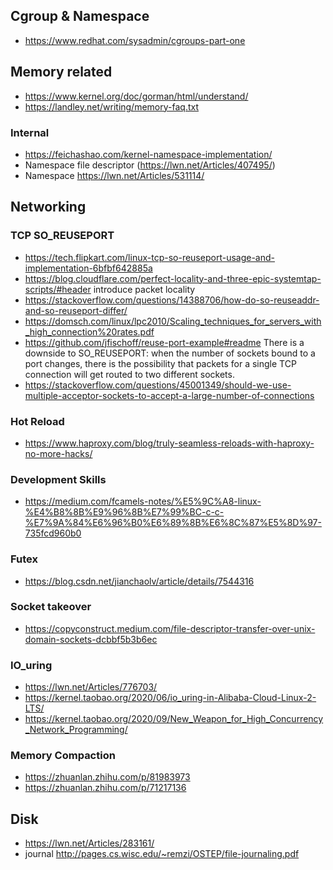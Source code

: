 ## Cgroup & Namespace
- https://www.redhat.com/sysadmin/cgroups-part-one


## Memory related
- https://www.kernel.org/doc/gorman/html/understand/
- https://landley.net/writing/memory-faq.txt

### Internal
- https://feichashao.com/kernel-namespace-implementation/
- Namespace file descriptor (https://lwn.net/Articles/407495/)
- Namespace https://lwn.net/Articles/531114/


## Networking

### TCP SO_REUSEPORT
- https://tech.flipkart.com/linux-tcp-so-reuseport-usage-and-implementation-6bfbf642885a
- https://blog.cloudflare.com/perfect-locality-and-three-epic-systemtap-scripts/#header introduce packet locality
- https://stackoverflow.com/questions/14388706/how-do-so-reuseaddr-and-so-reuseport-differ/
- https://domsch.com/linux/lpc2010/Scaling_techniques_for_servers_with_high_connection%20rates.pdf
- https://github.com/jfischoff/reuse-port-example#readme
  There is a downside to SO_REUSEPORT: when the number of sockets bound to a port changes, there is the possibility that packets for a single TCP connection will get routed to two different sockets. 
- https://stackoverflow.com/questions/45001349/should-we-use-multiple-acceptor-sockets-to-accept-a-large-number-of-connections

### Hot Reload
- https://www.haproxy.com/blog/truly-seamless-reloads-with-haproxy-no-more-hacks/


### Development Skills
- https://medium.com/fcamels-notes/%E5%9C%A8-linux-%E4%B8%8B%E9%96%8B%E7%99%BC-c-c-%E7%9A%84%E6%96%B0%E6%89%8B%E6%8C%87%E5%8D%97-735fcd960b0

### Futex
- https://blog.csdn.net/jianchaolv/article/details/7544316

### Socket takeover
- https://copyconstruct.medium.com/file-descriptor-transfer-over-unix-domain-sockets-dcbbf5b3b6ec

### IO_uring
- https://lwn.net/Articles/776703/
- https://kernel.taobao.org/2020/06/io_uring-in-Alibaba-Cloud-Linux-2-LTS/
- https://kernel.taobao.org/2020/09/New_Weapon_for_High_Concurrency_Network_Programming/

### Memory Compaction
- https://zhuanlan.zhihu.com/p/81983973
- https://zhuanlan.zhihu.com/p/71217136

## Disk
- https://lwn.net/Articles/283161/
- journal http://pages.cs.wisc.edu/~remzi/OSTEP/file-journaling.pdf
